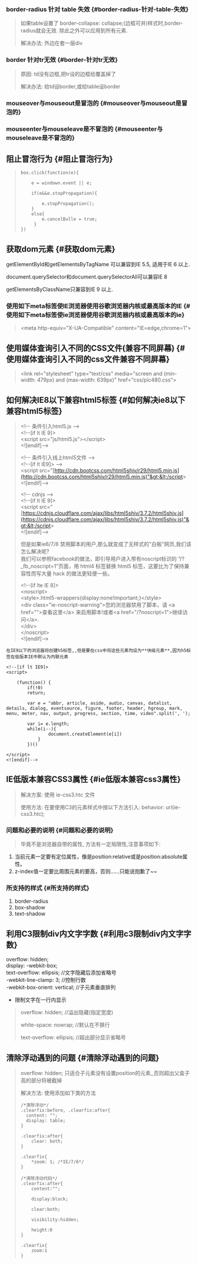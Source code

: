 ### border-radius 针对 table 失效 {#border-radius-针对-table-失效}

> 如果table设置了 border-collapse: collapse;\(边框可并\)样式时,border-radius就会无效. 除此之外可以应用到所有元素.
>
> 解决办法: 外边在套一层div

### border 针对tr无效 {#border-针对tr无效}

> 原因: td没有边框,把tr设的边框给覆盖掉了
>
> 解决办法: 给td设border,或给table设border

### mouseover与mouseout是冒泡的 {#mouseover与mouseout是冒泡的}

### mouseenter与mouseleave是不冒泡的 {#mouseenter与mouseleave是不冒泡的}

## 阻止冒泡行为 {#阻止冒泡行为}

> ```
> box.click(function(e){
>     
>     e = windown.event || e;
>         
>     if(e&&e.stopPropagation){
>             
>         e.stopPropagation();
>     }
>     else{    
>         e.cancelBulle = true;
>      }
> })
> ```

## 获取dom元素 {#获取dom元素}

getElementById和getElementsByTagName 可以兼容到IE 5.5, 适用于IE 6 以上.

document.querySelector和document.querySelectorAll可以兼容IE 8

getElementsByClassName只兼容到IE 9 以上.

### 使用如下meta标签使IE浏览器使用谷歌浏览器内核或最高版本的IE {#使用如下meta标签使ie浏览器使用谷歌浏览器内核或最高版本的ie}

> &lt;meta http-equiv="X-UA-Compatible" content="IE=edge,chrome=1"&gt;

## 使用媒体查询引入不同的CSS文件\(兼容不同屏幕\) {#使用媒体查询引入不同的css文件兼容不同屏幕}

> &lt;link rel="stylesheet" type="text/css" media="screen and \(min-width: 479px\) and \(max-width: 639px\)" href="css/pic480.css"&gt;

## 如何解决IE8以下兼容html5标签 {#如何解决ie8以下兼容html5标签}

> &lt;!-- 条件引入html5.js --&gt;  
> &lt;!--\[if lt IE 9\]&gt;  
> &lt;script src="js/html5.js"&gt;&lt;/script&gt;  
> &lt;!\[endif\]--&gt;
>
> &lt;!-- 条件引入线上html5文件 --&gt;  
> &lt;!--\[if lt IE9\]&gt; --&gt;  
> &lt;script src="[http://cdn.bootcss.com/html5shiv/r29/html5.min.js](http://cdn.bootcss.com/html5shiv/r29/html5.min.js)"&gt;&lt;/script&gt;  
> &lt;!\[endif\]--&gt;
>
> &lt;!-- cdnjs --&gt;  
> &lt;!--\[if lt IE 9\]&gt;  
> &lt;script src="[https://cdnjs.cloudflare.com/ajax/libs/html5shiv/3.7.2/html5shiv.js](https://cdnjs.cloudflare.com/ajax/libs/html5shiv/3.7.2/html5shiv.js)"&gt;&lt;/script&gt;  
> &lt;!\[endif\]--&gt;
>
> 但是如果ie6/7/8 禁用脚本的用户,那么就变成了无样式的"白板"网页,我们该怎么解决呢?  
> 我们可以参照facebook的做法，即引导用户进入带有noscript标识的 “/?\_fb\_noscript=1”页面，用 html4 标签替换 html5 标签，这要比为了保持兼容性而写大量 hack 的做法更轻便一些。
>
> &lt;!--\[if lte IE 8\]&gt;  
> &lt;noscript&gt;  
> &lt;style&gt;.html5-wrappers{display:none!important;}&lt;/style&gt;  
> &lt;div class="ie-noscript-warning"&gt;您的浏览器禁用了脚本，请 &lt;a href=""&gt;查看这里&lt;/a&gt; 来启用脚本!或者&lt;a href="/?noscript=1"&gt;继续访问&lt;/a&gt;.  
> &lt;/div&gt;  
> &lt;/noscript&gt;  
> &lt;!\[endif\]--&gt;

```
在IE9以下的浏览器将创建h5标签,,但是要在css中将这些元素均设为**块级元素**,因为h5标签在低版本IE中默认为内联元素

<!--[if lt IE9]>
<script>

    (function() {
        if(!0) 
        return;

        var e = "abbr, article, aside, audio, canvas, datalist, details, dialog, eventsource, figure, footer, header, hgroup, mark, menu, meter, nav, output, progress, section, time, video".split(', ');

        var i= e.length;
        while(i--){
                document.createElement(e[i])
            }
        })()

</script>
<![endif]-->
```

## IE低版本兼容CSS3属性 {#ie低版本兼容css3属性}

> 解决方案: 使用 ie-css3.htc 文件
>
> 使用方法: 在要使用C3的元素样式中按以下方法引入: behavior: url\(ie-css3.htc\);

### 问题和必要的说明 {#问题和必要的说明}

> 毕竟不是浏览器自带的属性, 方法有一定局限性,注意事项如下:

1. 当前元素一定要有定位属性，像是position:relative或是position:absolute属性。
2. z-index值一定要比周围元素的要高，否则……只能说抱歉了~~

### 所支持的样式 {#所支持的样式}

1. border-radius
2. box-shadow
3. text-shadow

## 利用C3限制div内文字字数 {#利用c3限制div内文字字数}

overflow: hidden;  
display: -webkit-box;  
text-overflow: ellipsis; //文字隐藏后添加省略号  
-webkit-line-clamp: 3; //控制行数  
-webkit-box-orient: vertical; //子元素垂直排列

* 限制文字在一行内显示

> overflow: hidden;   //溢出隐藏\(指定宽度\)
>
> white-space: nowrap;  //默认在不换行
>
> text-overflow: ellipsis; //超出部分显示省略号

## 清除浮动遇到的问题 {#清除浮动遇到的问题}

> overflow: hidden; 只适合子元素没有设置position的元素,,否则超出父盒子高的部分将被截掉
>
> 解决方法: 使用添加如下类的方法
>
> ```
> /*清除浮动*/
> .clearfix:before, .clearfix:after{
>   content: "";
>   display: table;
> }
>
> .clearfix:after{
>     clear: both;
> }
>
> .clearfix{
>     *zoom: 1; /*IE/7/6*/
> }
> ```
>
> ```
> /*清除浮动代码*/
> .clearfix:after{   
>     content:"";
>        
>     display:block;
>         
>     clear:both;
>         
>     visibility:hidden;
>         
>     height:0
> }    
>
> .clearfix{
>     zoom:1
> }
> ```



